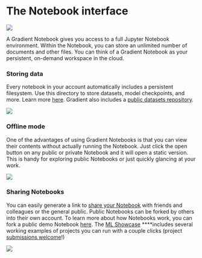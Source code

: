 # The Notebook interface

![](../../.gitbook/assets/image%20%2888%29.png)

A Gradient Notebook gives you access to a full Jupyter Notebook environment. Within the Notebook, you can store an unlimited number of documents and other files. You can think of a Gradient Notebook as your persistent, on-demand workspace in the cloud. 

### Storing data

Every notebook in your account automatically includes a persistent filesystem. Use this directory to store datasets, model checkpoints, and more.  Learn more [here](../../data/storage/#persistent-storage). Gradient also includes a [public datasets repository](../../data/public-datasets-repository.md). 

![](../../.gitbook/assets/image%20%2884%29.png)

### Offline mode

One of the advantages of using Gradient Notebooks is that you can view their contents without actually running the Notebook. Just click the open button on any public or private Notebook and it will open a static version. This is handy for exploring public Notebooks or just quickly glancing at your work.

![](../../.gitbook/assets/image%20%2889%29.png)

### Sharing Notebooks

You can easily generate a link to [share your Notebook](share-a-notebook.md) with friends and colleagues or the general public. Public Notebooks can be forked by others into their own account. To learn more about how Notebooks work, you can fork a public demo Notebook [here](https://console.paperspace.com/ps-dan/notebook/pr3k0bq87).  The [ML Showcase](https://ml-showcase.paperspace.com/) ****includes several working examples of projects you can run with a couple clicks \(project [submissions welcome](https://blog.paperspace.com/write-for-paperspace/)!\)

![](../../.gitbook/assets/notebook-sharing-bg.gif)

